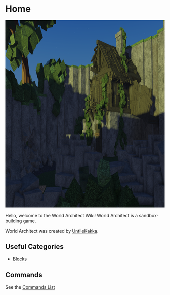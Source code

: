 # Home

<img class="" src="WB_Thumbnail.png" alt="The Creator" style="width:100%;height:590px;">

Hello, welcome to the World Architect Wiki! World Architect is a sandbox-building game.

World Architect was created by [UntileKakka](untilekakka.md).

## Useful Categories
- [Blocks](blocks.md)

## Commands
See the [Commands List](commands.md)
